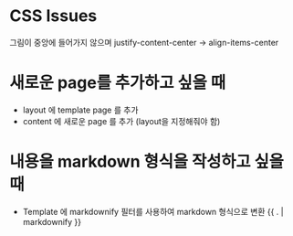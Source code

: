 # CSS Issues 

그림이 중앙에 들어가지 않으며
justify-content-center -> align-items-center

# 새로운 page를 추가하고 싶을 때

* layout 에 template page 를 추가
* content 에 새로운 page 를 추가 (layout을 지정해줘야 함)

# 내용을 markdown 형식을 작성하고 싶을 때

* Template 에 markdownify 필터를 사용하여 markdown 형식으로 변환
{{ . | markdownify }}
